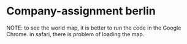 # Company-assignment berlin

NOTE: to see the world map, it is better to run the code in the Google Chrome.
in safari, there is problem of loading the map.
